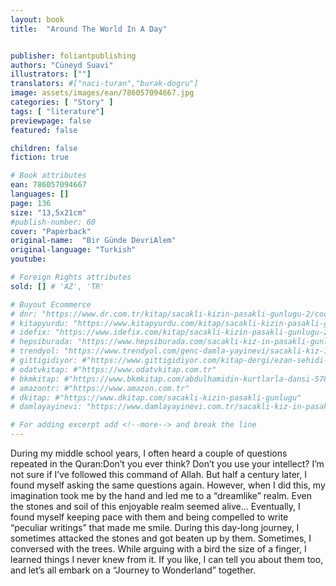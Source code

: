 ```yaml
---
layout: book
title:  "Around The World In A Day"


publisher: foliantpublishing
authors: "Cüneyd Suavi"
illustrators: [""]
translators: #["naci-turan","burak-dogru"]
image: assets/images/ean/786057094667.jpg
categories: [ "Story" ]
tags: [ "literature"]
previewpage: false
featured: false

children: false
fiction: true

# Book attributes
ean: 786057094667
languages: []
page: 136
size: "13,5x21cm"
#publish-number: 60
cover: "Paperback"
original-name:  "Bir Günde DevriAlem"
original-language: "Turkish"
youtube:

# Foreign Rights attributes
sold: [] # 'AZ', 'TR'

# Buyout Ecommerce
# dnr: "https://www.dr.com.tr/kitap/sacakli-kizin-pasakli-gunlugu-2/cocuk-ve-genclik/genclik-10-yas/roman-oyku/urunno=0001893059001"
# kitapyurdu: "https://www.kitapyurdu.com/kitap/sacakli-kizin-pasakli-gunlugu-2-/560122.html&filter_name=Sa%C3%A7akl%C4%B1+K%C4%B1z%27%C4%B1n+Pasakl%C4%B1+G%C3%BCnl%C3%BC%C4%9F%C3%BC+2"
# idefix: "https://www.idefix.com/kitap/sacakli-kizin-pasakli-gunlugu-2/cocuk-ve-genclik/genclik-10-yas/roman-oyku/urunno=0001893059001"
# hepsiburada: "https://www.hepsiburada.com/sacakli-kiz-in-pasakli-gunlugu-2-damla-yayinevi-p-HBV000012ER86"
# trendyol: "https://www.trendyol.com/genc-damla-yayinevi/sacakli-kiz-in-pasakli-gunlugu-2-p-54825777"
# gittigidiyor: #"https://www.gittigidiyor.com/kitap-dergi/ezan-sehidi-adnan-menderes_pdp_732728793"
# odatvkitap: #"https://www.odatvkitap.com.tr"
# bkmkitap: #"https://www.bkmkitap.com/abdulhamidin-kurtlarla-dansi-578226"
# amazontr: #"https://www.amazon.com.tr"
# dkitap: #"https://www.dkitap.com/sacakli-kizin-pasakli-gunlugu"
# damlayayinevi: "https://www.damlayayinevi.com.tr/sacakli-kiz-in-pasakli-gunlugu-2-bu-iste-bi-terslik-var"

# For adding excerpt add <!--more--> and break the line
---
```

During my middle school years, I often heard a
couple of questions repeated in the Quran:Don’t
you ever think? Don’t you use your intellect?
I’m not sure if I’ve followed this command of
Allah. But half a century later, I found myself asking
the same questions again. However, when I did
this, my imagination took me by the hand and led
me to a “dreamlike” realm. Even the stones and
soil of this enjoyable realm seemed alive... Eventually, I found myself keeping pace with them and
being compelled to write “peculiar writings” that
made me smile.
During this day-long journey, I sometimes attacked the stones and got beaten up by them.
Sometimes, I conversed with the trees. While arguing with a bird the size of a finger, I learned things I
never knew from it.
If you like, I can tell you about them too, and let’s
all embark on a “Journey to Wonderland” together.
<!--more--> 

